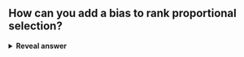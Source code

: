 ## How can you add a bias to rank proportional selection?
<details>
<summary><b>Reveal answer</b></summary>
rank^n<br>larger n is more biased (ie 2)&nbsp;<img src="../../../../../media/paste-46fe837bc4d5419fd0dae82bfaaf070d7e375545.jpg"><br>smaller n is less biased (ie 0.5)<img src="../../../../../media/paste-f237ecb220289422df38a3c437d264a675f077ef.jpg"><br>
</details>
